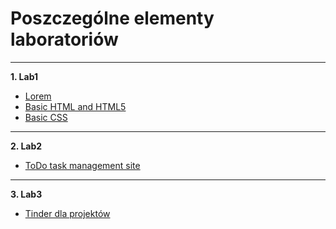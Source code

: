 
# Poszczególne elementy laboratoriów
---
**1. Lab1**
  * [Lorem](https://fantazjum.github.io/Programowanie-Interfejsow-Webowych/Lab1/Lorem.html)
  * [Basic HTML and HTML5](https://fantazjum.github.io/Programowanie-Interfejsow-Webowych/Lab1/Basic-HTML-and-HTML5.html)
  * [Basic CSS](https://fantazjum.github.io/Programowanie-Interfejsow-Webowych/Lab1/Basic-CSS.html)

---
**2. Lab2**
  * [ToDo task management site](https://fantazjum.github.io/Programowanie-Interfejsow-Webowych/Lab2/ToDo.html)

---
**3. Lab3**
  * [Tinder dla projektów](https://fantazjum.github.io/Programowanie-Interfejsow-Webowych/Lab3/Projektr.html)
